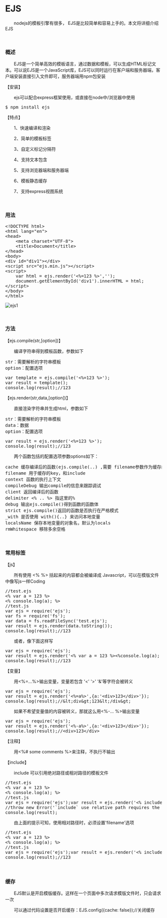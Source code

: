 # EJS

　　nodejs的模板引擎有很多， EJS是比较简单和容易上手的。本文将详细介绍EJS

&nbsp;

### 概述

　　EJS是一个简单高效的模板语言，通过数据和模板，可以生成HTML标记文本。可以说EJS是一个JavaScript库，EJS可以同时运行在客户端和服务器端，客户端安装直接引入文件即可，服务器端用npm包安装

【安装】

　　ejs可以配合express框架使用，或直接在node中/浏览器中使用

<div class="cnblogs_code">
<pre>$ npm install ejs</pre>
</div>

【特点】

　　1、快速编译和渲染

　　2、简单的模板标签

　　3、自定义标记分隔符

　　4、支持文本包含

　　5、支持浏览器端和服务器端

　　6、模板静态缓存

　　7、支持express视图系统

&nbsp;

### 用法

<div class="cnblogs_code">
<pre>&lt;!DOCTYPE html&gt;
&lt;html lang="en"&gt;
&lt;head&gt;
    &lt;meta charset="UTF-8"&gt;
    &lt;title&gt;Document&lt;/title&gt;
&lt;/head&gt;
&lt;body&gt;
&lt;div id="div1"&gt;&lt;/div&gt;
&lt;script src="ejs.min.js"&gt;&lt;/script&gt;
&lt;script&gt;
    var html = ejs.render('&lt;%=123 %&gt;','');
    document.getElementById('div1').innerHTML = html;
&lt;/script&gt;
&lt;/body&gt;
&lt;/html&gt;</pre>
</div>

![ejs1](https://pic.xiaohuochai.site/blog/nodejs_ejs1.png)

&nbsp;

### 方法

【ejs.compile(str,[option])】

　　编译字符串得到模板函数，参数如下

<div class="cnblogs_code">
<pre>str：需要解析的字符串模板
option：配置选项</pre>
</div>
<div class="cnblogs_code">
<pre>var template = ejs.compile('&lt;%=123 %&gt;');
var result = template();
console.log(result);//123</pre>
</div>

【ejs.render(str,data,[option])】

　　直接渲染字符串并生成html，参数如下

<div class="cnblogs_code">
<pre>str：需要解析的字符串模板
data：数据
option：配置选项</pre>
</div>
<div class="cnblogs_code">
<pre>var result = ejs.render('&lt;%=123 %&gt;');
console.log(result);//123</pre>
</div>

　　两个函数包括的配置选项参数options如下：

<div class="cnblogs_code">
<pre>cache 缓存编译后的函数(ejs.compile(..) ,需要 filename参数作为缓存的key
filename 用于缓存的key，和include
context 函数的执行上下文
compileDebug 输出compile的信息来跟踪调试
client 返回编译后的函数
delimiter &lt;% .. %&gt; 指这里的%
debug 输出ejs.compile()得到函数的函数体
strict ejs.compile()返回的函数是否执行在严格模式
_with 是否使用 with(){..} 来访问本地变量
localsName 保存本地变量的对象名，默认为locals
rmWhitespace 移除多余空格</pre>
</div>

&nbsp;

### 常用标签

【js】

　　所有使用 &lt;% %&gt; 括起来的内容都会被编译成 Javascript，可以在模版文件中像写js一样Coding

<div class="cnblogs_code">
<pre>//test.ejs
&lt;% var a = 123 %&gt;
&lt;% console.log(a); %&gt;
//test.js
var ejs = require('ejs');
var fs = require('fs');
var data = fs.readFileSync('test.ejs');
var result = ejs.render(data.toString());
console.log(result);//123</pre>
</div>

　　或者，像下面这样写

<div class="cnblogs_code">
<pre>var ejs = require('ejs');
var result = ejs.render('&lt;% var a = 123 %&gt;&lt;%console.log(a); %&gt;');
console.log(result);//123</pre>
</div>

【变量】

　　用&lt;%=...%&gt;输出变量，变量若包含 '&lt;' '&gt;' '&amp;'等字符会被转义

<div class="cnblogs_code">
<pre>var ejs = require('ejs');
var result = ejs.render('&lt;%=a%&gt;',{a:'&lt;div&gt;123&lt;/div&gt;'});
console.log(result);//&amp;lt;div&amp;gt;123&amp;lt;/div&amp;gt;</pre>
</div>

　　如果不希望变量值的内容被转义，那就这么用&lt;%-... %&gt;输出变量

<div class="cnblogs_code">
<pre>var ejs = require('ejs');
var result = ejs.render('&lt;%-a%&gt;',{a:'&lt;div&gt;123&lt;/div&gt;'});
console.log(result);//&lt;div&gt;123&lt;/div&gt;</pre>
</div>

【注释】

　　用&lt;%# some comments %&gt;来注释，不执行不输出

【include】

　　include 可以引用绝对路径或相对路径的模板文件

<div class="cnblogs_code">
<pre>//test.ejs
&lt;% var a = 123 %&gt;
&lt;% console.log(a); %&gt;
//test.js
var ejs = require('ejs');var result = ejs.render('&lt;% include test.ejs %&gt;');
//throw new Error('`include` use relative path requires the \'filename\' option.');
console.log(result);</pre>
</div>

　　由上面的提示可知，使用相对路径时，必须设置'filename'选项

<div class="cnblogs_code">
<pre>//test.ejs
&lt;% var a = 123 %&gt;
&lt;% console.log(a); %&gt;
//test.js
var ejs = require('ejs');var result = ejs.render('&lt;% include test.ejs %&gt;',{filename:'test.ejs'});
console.log(result);//123</pre>
</div>

　&nbsp;

### 缓存

　　EJS默认是开启模版缓存。这样在一个页面中多次请求模版文件时，只会请求一次

　　可以通过代码设置是否开启缓存：EJS.config({cache: false});//关闭缓存

